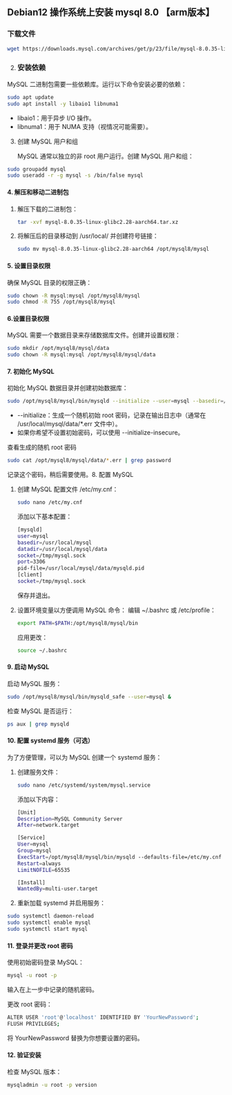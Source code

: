 ## Debian12 操作系统上安装 mysql 8.0 【arm版本】

### 下载文件

```bash
wget https://downloads.mysql.com/archives/get/p/23/file/mysql-8.0.35-linux-glibc2.28-aarch64.tar.xz
```

2. ### 安装依赖

MySQL 二进制包需要一些依赖库。运行以下命令安装必要的依赖：

```bash
sudo apt update
sudo apt install -y libaio1 libnuma1
```

- libaio1：用于异步 I/O 操作。
- libnuma1：用于 NUMA 支持（视情况可能需要）。

3. 创建 MySQL 用户和组

   MySQL 通常以独立的非 root 用户运行。创建 MySQL 用户和组：

```bash
sudo groupadd mysql
sudo useradd -r -g mysql -s /bin/false mysql
```

#### 4. 解压和移动二进制包

1. 解压下载的二进制包：

   ```bash
   tar -xvf mysql-8.0.35-linux-glibc2.28-aarch64.tar.xz
   ```

2. 将解压后的目录移动到 /usr/local/ 并创建符号链接：

   ```bash
   sudo mv mysql-8.0.35-linux-glibc2.28-aarch64 /opt/mysql8/mysql
   ```

#### 5. 设置目录权限

确保 MySQL 目录的权限正确：

```bash
sudo chown -R mysql:mysql /opt/mysql8/mysql
sudo chmod -R 755 /opt/mysql8/mysql
```

#### 6.设置目录权限

MySQL 需要一个数据目录来存储数据库文件。创建并设置权限：

```bash
sudo mkdir /opt/mysql8/mysql/data
sudo chown -R mysql:mysql /opt/mysql8/mysql/data
```

#### 7. 初始化 MySQL

初始化 MySQL 数据目录并创建初始数据库：

```bash
sudo /opt/mysql8/mysql/bin/mysqld --initialize --user=mysql --basedir=/opt/mysql8/mysql --datadir=/opt/mysql8/mysql/data
```

- --initialize：生成一个随机初始 root 密码，记录在输出日志中（通常在 /usr/local/mysql/data/*.err 文件中）。
- 如果你希望不设置初始密码，可以使用 --initialize-insecure。

查看生成的随机 root 密码

```bash
sudo cat /opt/mysql8/mysql/data/*.err | grep password
```

记录这个密码，稍后需要使用。8. 配置 MySQL

1. 创建 MySQL 配置文件 /etc/my.cnf：

   ```bash
   sudo nano /etc/my.cnf
   ```

   添加以下基本配置：

   ```bash
   [mysqld]
   user=mysql
   basedir=/usr/local/mysql
   datadir=/usr/local/mysql/data
   socket=/tmp/mysql.sock
   port=3306
   pid-file=/usr/local/mysql/data/mysqld.pid
   [client]
   socket=/tmp/mysql.sock
   ```

   保存并退出。

2. 设置环境变量以方便调用 MySQL 命令： 编辑 ~/.bashrc 或 /etc/profile：

   ```bash
   export PATH=$PATH:/opt/mysql8/mysql/bin
   ```

   应用更改：

   ```bash
   source ~/.bashrc
   ```

#### 9. 启动 MySQL

启动 MySQL 服务：

```bash
sudo /opt/mysql8/mysql/bin/mysqld_safe --user=mysql &
```

检查 MySQL 是否运行：

```bash
ps aux | grep mysqld
```

#### 10. 配置 systemd 服务（可选）

为了方便管理，可以为 MySQL 创建一个 systemd 服务：

1. 创建服务文件：

   ```bash
   sudo nano /etc/systemd/system/mysql.service
   ```

   添加以下内容：

   ```bash
   [Unit]
   Description=MySQL Community Server
   After=network.target
   
   [Service]
   User=mysql
   Group=mysql
   ExecStart=/opt/mysql8/mysql/bin/mysqld --defaults-file=/etc/my.cnf
   Restart=always
   LimitNOFILE=65535
   
   [Install]
   WantedBy=multi-user.target
   ```

2. 重新加载 systemd 并启用服务：

```bash
sudo systemctl daemon-reload
sudo systemctl enable mysql
sudo systemctl start mysql
```

#### 11. 登录并更改 root 密码

使用初始密码登录 MySQL：

```bash
mysql -u root -p
```

输入在上一步中记录的随机密码。

更改 root 密码：

```bash
ALTER USER 'root'@'localhost' IDENTIFIED BY 'YourNewPassword';
FLUSH PRIVILEGES;
```

将 YourNewPassword 替换为你想要设置的密码。

#### 12. 验证安装

检查 MySQL 版本：

```bash
mysqladmin -u root -p version
```

